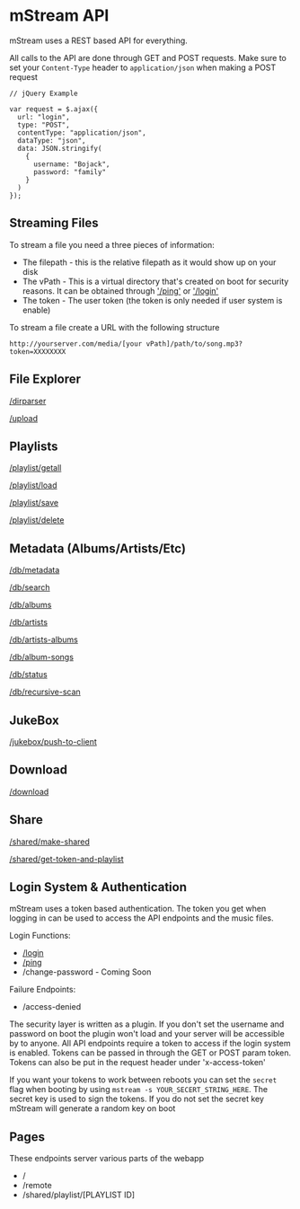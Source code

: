 # mStream API

mStream uses a REST based API for everything.  

All calls to the API are done through GET and POST requests.  Make sure to set your `Content-Type` header to `application/json` when making a POST request

```
// jQuery Example

var request = $.ajax({
  url: "login",
  type: "POST",
  contentType: "application/json",
  dataType: "json",
  data: JSON.stringify(
    {
      username: "Bojack",
      password: "family"
    }
  )
});
```

## Streaming Files

To stream a file you need a three pieces  of information:
- The filepath - this is the relative filepath as it would show up on your disk
- The vPath - This is a virtual directory that's created on boot for security reasons.  It can be obtained through ['/ping'](API/ping.md) or ['/login'](API/login.md)
- The token - The user token (the token is only needed if user system is enable)

To stream a file create a URL with the following structure
```
http://yourserver.com/media/[your vPath]/path/to/song.mp3?token=XXXXXXXX
```


## File Explorer

[/dirparser](API/dirparser.md)

[/upload](API/upload.md)

## Playlists

[/playlist/getall](API/playlist_getall.md)

[/playlist/load](API/playlist_load.md)

[/playlist/save](API/playlist_save.md)

[/playlist/delete](API/playlist_delete.md)

## Metadata (Albums/Artists/Etc)

[/db/metadata](API/db_metadata.md)

[/db/search](API/db_search.md)

[/db/albums](API/db_albums.md)

[/db/artists](API/db_artists.md)

[/db/artists-albums](API/db_artists-albums.md)

[/db/album-songs](API/db_album-songs.md)

[/db/status](API/db_status.md)

[/db/recursive-scan](API/db_recursive-scan.md)

## JukeBox

[/jukebox/push-to-client](API/jukebox_push-to-client.md)

## Download

[/download](API/download.md)

## Share

[/shared/make-shared](API/shared_make-shared.md)

[/shared/get-token-and-playlist](API/shared_get-token-and-playlist.md)


## Login System & Authentication

mStream uses a token based authentication.  The token you get when logging in can be used to access the API endpoints and the music files.

Login Functions:

* [/login](API/login.md)
* [/ping](API/ping.md)
* /change-password - Coming Soon

Failure Endpoints:

* /access-denied

The security layer is written as a plugin.  If you don't set the username and password on boot the plugin won't load and your server will be accessible by to anyone.  All API endpoints require a token to access if the login system is enabled.  Tokens can be passed in through the GET or POST param token.  Tokens can also be put in the request header under 'x-access-token'

If you want your tokens to work between reboots you can set the `secret` flag when booting by using `mstream -s YOUR_SECERT_STRING_HERE`.  The secret key is used to sign the tokens. If you do not set the secret key mStream will generate a random key on boot

## Pages

These endpoints server various parts of the webapp

* /
* /remote
* /shared/playlist/[PLAYLIST ID]
